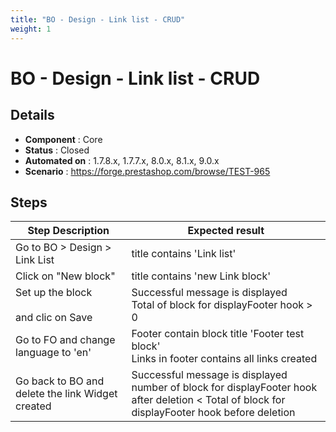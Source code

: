 ```yaml
---
title: "BO - Design - Link list - CRUD"
weight: 1
---
```


# BO - Design - Link list - CRUD
## Details
* **Component** : Core
* **Status** : Closed
* **Automated on** : 1.7.8.x, 1.7.7.x, 8.0.x, 8.1.x, 9.0.x
* **Scenario** : https://forge.prestashop.com/browse/TEST-965

## Steps
| Step Description | Expected result |
| ----- | ----- |
| Go to BO > Design > Link List | title contains 'Link list' |
| Click on "New block" | title contains 'new Link block' |
| Set up the block<br><br>and clic on Save | Successful message is displayed <br>Total of block for displayFooter hook > 0 |
| Go to FO and change language to 'en' | Footer contain block title 'Footer test block'<br>Links in footer contains all links created |
| Go back to BO and delete the link Widget created | Successful message is displayed<br>number of block for displayFooter hook after deletion < Total of block for displayFooter hook before deletion |
